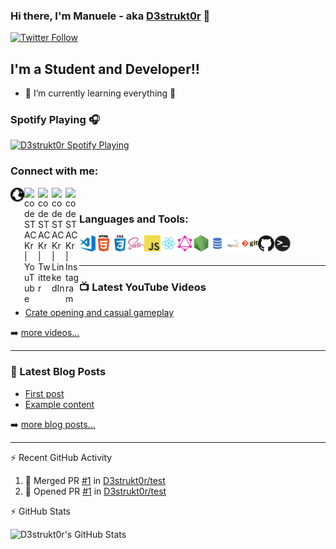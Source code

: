 ### Hi there, I'm Manuele - aka [D3strukt0r][website] 👋

[![Twitter Follow](https://img.shields.io/twitter/follow/ManueleVaccari?color=1DA1F2&logo=twitter&style=for-the-badge)](https://twitter.com/intent/follow?original_referer=https%3A%2F%2Fgithub.com%2FManueleVaccari&screen_name=ManueleVaccari)

## I'm a Student and Developer!!

- 🌱 I’m currently learning everything 🤣

### Spotify Playing 🎧

[<img src="https://now-playing-codestackr.vercel.app/api/spotify-playing" alt="D3strukt0r Spotify Playing" width="350" />](https://open.spotify.com/user/d3strukt0r)

### Connect with me:

[<img align="left" alt="codeSTACKr.com" width="22px" src="https://raw.githubusercontent.com/iconic/open-iconic/master/svg/globe.svg" />][website]
[<img align="left" alt="codeSTACKr | YouTube" width="22px" src="https://cdn.jsdelivr.net/npm/simple-icons@v3/icons/youtube.svg" />][youtube]
[<img align="left" alt="codeSTACKr | Twitter" width="22px" src="https://cdn.jsdelivr.net/npm/simple-icons@v3/icons/twitter.svg" />][twitter]
[<img align="left" alt="codeSTACKr | LinkedIn" width="22px" src="https://cdn.jsdelivr.net/npm/simple-icons@v3/icons/linkedin.svg" />][linkedin]
[<img align="left" alt="codeSTACKr | Instagram" width="22px" src="https://cdn.jsdelivr.net/npm/simple-icons@v3/icons/instagram.svg" />][instagram]

<br />

### Languages and Tools:

[<img align="left" alt="Visual Studio Code" width="26px" src="https://raw.githubusercontent.com/github/explore/80688e429a7d4ef2fca1e82350fe8e3517d3494d/topics/visual-studio-code/visual-studio-code.png" />][website]
[<img align="left" alt="HTML5" width="26px" src="https://raw.githubusercontent.com/github/explore/80688e429a7d4ef2fca1e82350fe8e3517d3494d/topics/html/html.png" />][website]
[<img align="left" alt="CSS3" width="26px" src="https://raw.githubusercontent.com/github/explore/80688e429a7d4ef2fca1e82350fe8e3517d3494d/topics/css/css.png" />][website]
[<img align="left" alt="Sass" width="26px" src="https://raw.githubusercontent.com/github/explore/80688e429a7d4ef2fca1e82350fe8e3517d3494d/topics/sass/sass.png" />][website]
[<img align="left" alt="JavaScript" width="26px" src="https://raw.githubusercontent.com/github/explore/80688e429a7d4ef2fca1e82350fe8e3517d3494d/topics/javascript/javascript.png" />][website]
[<img align="left" alt="React" width="26px" src="https://raw.githubusercontent.com/github/explore/80688e429a7d4ef2fca1e82350fe8e3517d3494d/topics/react/react.png" />][website]
[<img align="left" alt="GraphQL" width="26px" src="https://raw.githubusercontent.com/github/explore/80688e429a7d4ef2fca1e82350fe8e3517d3494d/topics/graphql/graphql.png" />][website]
[<img align="left" alt="Node.js" width="26px" src="https://raw.githubusercontent.com/github/explore/80688e429a7d4ef2fca1e82350fe8e3517d3494d/topics/nodejs/nodejs.png" />][website]
[<img align="left" alt="SQL" width="26px" src="https://raw.githubusercontent.com/github/explore/80688e429a7d4ef2fca1e82350fe8e3517d3494d/topics/sql/sql.png" />][website]
[<img align="left" alt="MySQL" width="26px" src="https://raw.githubusercontent.com/github/explore/80688e429a7d4ef2fca1e82350fe8e3517d3494d/topics/mysql/mysql.png" />][website]
[<img align="left" alt="Git" width="26px" src="https://raw.githubusercontent.com/github/explore/80688e429a7d4ef2fca1e82350fe8e3517d3494d/topics/git/git.png" />][website]
[<img align="left" alt="GitHub" width="26px" src="https://raw.githubusercontent.com/github/explore/78df643247d429f6cc873026c0622819ad797942/topics/github/github.png" />][website]
[<img align="left" alt="Terminal" width="26px" src="https://raw.githubusercontent.com/github/explore/80688e429a7d4ef2fca1e82350fe8e3517d3494d/topics/terminal/terminal.png" />][website]

<br />
<br />

---

### 📺 Latest YouTube Videos

<!-- YOUTUBE:START -->
- [Crate opening and casual gameplay](https://www.youtube.com/watch?v=8mbrVw95gaY)
<!-- YOUTUBE:END -->

➡️ [more videos...][youtube]

---

### 📕 Latest Blog Posts

<!-- BLOG-POST-LIST:START -->
- [First post](https://www.manuele-vaccari.ch/2020/10/12/first-post/)
- [Example content](https://www.manuele-vaccari.ch/2020/10/11/example-content/)
<!-- BLOG-POST-LIST:END -->

➡️ [more blog posts...][website]

---

⚡ Recent GitHub Activity
  
<!--START_SECTION:activity-->
1. 🎉 Merged PR [#1](https://github.com/D3strukt0r/test/pull/1) in [D3strukt0r/test](https://github.com/D3strukt0r/test)
2. 💪 Opened PR [#1](https://github.com/D3strukt0r/test/pull/1) in [D3strukt0r/test](https://github.com/D3strukt0r/test)
<!--END_SECTION:activity-->

⚡ GitHub Stats

<img align="left" alt="D3strukt0r's GitHub Stats" src="https://github-readme-stats.codestackr.vercel.app/api?username=D3strukt0r&show_icons=true&hide_border=true" />

[website]: https://www.manuele-vaccari.ch
[twitter]: https://twitter.com/ManueleVaccari
[youtube]: https://www.youtube.com/channel/UCivybMDjH_Ec-ajvgm94o4g
[instagram]: https://www.instagram.com/d3strukt0r
[linkedin]: https://www.linkedin.com/in/manuele-vaccari/
